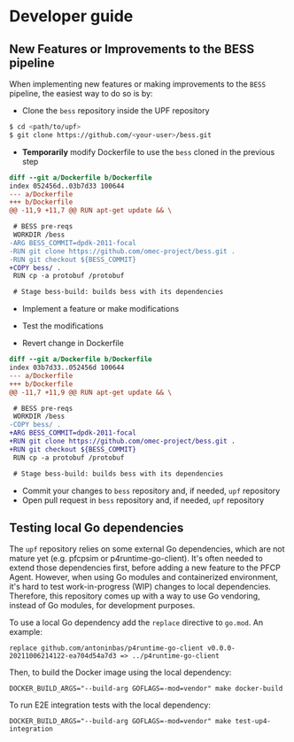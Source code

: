 <!--
SPDX-License-Identifier: Apache-2.0
Copyright 2022 Open Networking Foundation
-->
# Developer guide

## New Features or Improvements to the BESS pipeline

When implementing new features or making improvements to the `BESS` pipeline,
the easiest way to do so is by:

- Clone the `bess` repository inside the UPF repository
```bash
$ cd <path/to/upf>
$ git clone https://github.com/<your-user>/bess.git
```

- **Temporarily** modify Dockerfile to use the `bess` cloned in the previous
step
```diff
diff --git a/Dockerfile b/Dockerfile
index 052456d..03b7d33 100644
--- a/Dockerfile
+++ b/Dockerfile
@@ -11,9 +11,7 @@ RUN apt-get update && \

 # BESS pre-reqs
 WORKDIR /bess
-ARG BESS_COMMIT=dpdk-2011-focal
-RUN git clone https://github.com/omec-project/bess.git .
-RUN git checkout ${BESS_COMMIT}
+COPY bess/ .
 RUN cp -a protobuf /protobuf

 # Stage bess-build: builds bess with its dependencies
```

- Implement a feature or make modifications

- Test the modifications

- Revert change in Dockerfile
```diff
diff --git a/Dockerfile b/Dockerfile
index 03b7d33..052456d 100644
--- a/Dockerfile
+++ b/Dockerfile
@@ -11,7 +11,9 @@ RUN apt-get update && \

 # BESS pre-reqs
 WORKDIR /bess
-COPY bess/ .
+ARG BESS_COMMIT=dpdk-2011-focal
+RUN git clone https://github.com/omec-project/bess.git .
+RUN git checkout ${BESS_COMMIT}
 RUN cp -a protobuf /protobuf

 # Stage bess-build: builds bess with its dependencies
```

- Commit your changes to `bess` repository and, if needed, `upf` repository
- Open pull request in `bess` repository and, if needed, `upf` repository


## Testing local Go dependencies

The `upf` repository relies on some external Go dependencies, which are not
mature yet (e.g. pfcpsim or p4runtime-go-client).
It's often needed to extend those dependencies first, before adding a new
feature to the PFCP Agent. However, when using Go modules and containerized
environment, it's hard to test work-in-progress (WIP) changes to local
dependencies. Therefore, this repository comes up with a way to use Go
vendoring, instead of Go modules, for development purposes.

To use a local Go dependency add the `replace` directive to `go.mod`. An example:

```
replace github.com/antoninbas/p4runtime-go-client v0.0.0-20211006214122-ea704d54a7d3 => ../p4runtime-go-client
```

Then, to build the Docker image using the local dependency:

```
DOCKER_BUILD_ARGS="--build-arg GOFLAGS=-mod=vendor" make docker-build
```

To run E2E integration tests with the local dependency:

```
DOCKER_BUILD_ARGS="--build-arg GOFLAGS=-mod=vendor" make test-up4-integration
```
